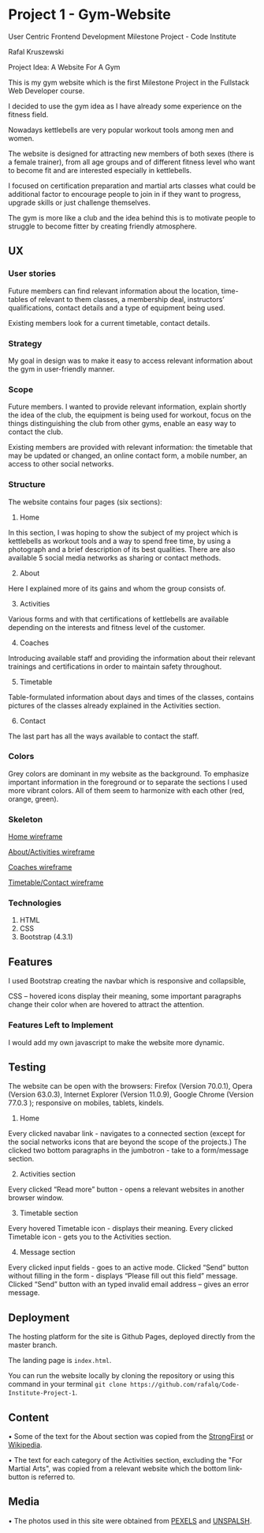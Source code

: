 # Project 1 - Gym-Website

User Centric Frontend Development Milestone Project - Code Institute

Rafal Kruszewski 

Project Idea:  A Website For A Gym

This is my gym website which is the first Milestone Project in the Fullstack Web Developer course.

I decided to use the gym idea as I have already some experience on the fitness field. 

Nowadays kettlebells are very popular workout tools among men and women.

The website is designed for attracting new members of both sexes (there is a female trainer), from all age groups and of different fitness level who want to become fit and are interested especially in kettlebells.

I focused on certification preparation and martial arts classes what could be additional factor to encourage people to join in if they want to progress, upgrade skills or just challenge themselves.

The gym is more like a club and the idea behind this is to motivate people to struggle to become fitter by creating friendly atmosphere.

## UX

### User stories

Future members can find relevant information about the location, time-tables of relevant to them classes, a membership deal, instructors’ qualifications, contact details and a type of equipment being used.

Existing members look for a current timetable, contact details.

### Strategy

My goal in design was to make it easy to access relevant information about the gym in user-friendly manner.

### Scope

Future members. I wanted to provide relevant information, explain shortly the idea of the club, the equipment is being used for workout, focus on the things distinguishing the club from other gyms, enable an easy way to contact the club.

Existing members are provided with relevant information: the timetable that may be updated or changed, an online contact form, a mobile number, an access to other social networks.

### Structure

The website contains four pages (six sections):

1.	Home

In this section, I was hoping to show the subject of my project which is kettlebells as workout tools and a way to spend free time, by using a photograph and a brief description of its best qualities. 
There are also available 5 social media networks as sharing or contact methods. 

2.	About

Here I explained more of its gains and whom the group consists of. 

3.	Activities

Various forms and with that certifications of kettlebells are available depending on the interests and fitness level of the customer.

4.	 Coaches

Introducing available staff and providing the information about their relevant trainings and certifications in order to maintain safety throughout. 

5.	Timetable

Table-formulated information about days and times of the classes, contains pictures of the classes already explained in the Activities section.

6.	Contact

The last part has all the ways available to contact the staff.

### Colors

Grey colors are dominant in my website as the background. To emphasize important information in the foreground or to separate the sections I used more vibrant colors. All of them seem to harmonize with each other (red, orange, green).

### Skeleton

[Home wireframe](https://github.com/rafalq/Code-Institute-Project-1/blob/master/wireframes/home.jpg)

[About/Activities wireframe](https://github.com/rafalq/Code-Institute-Project-1/blob/master/wireframes/about-activities.jpg)

[Coaches wireframe](https://github.com/rafalq/Code-Institute-Project-1/blob/master/wireframes/home.jpg)

[Timetable/Contact wireframe](https://github.com/rafalq/Code-Institute-Project-1/blob/master/wireframes/home.jpg)

### Technologies

1.	HTML
2.	CSS
3.	Bootstrap (4.3.1)


## Features

I used Bootstrap creating the navbar which is responsive and collapsible, 

CSS – hovered icons display their meaning, some important paragraphs change their color when are hovered to attract the attention.

### Features Left to Implement

I would add my own javascript to make the website more dynamic.


## Testing

The website can be open with the browsers:  Firefox (Version 70.0.1), Opera (Version 63.0.3), Internet Explorer (Version 11.0.9), Google Chrome (Version 77.0.3 ); responsive on mobiles, tablets, kindels.

1.	Home

Every clicked navabar link - navigates to a connected section (except for the social networks icons that are beyond the scope of the projects.)
The clicked two bottom paragraphs in the jumbotron - take to a form/message section.

2.	Activities section

Every clicked “Read more” button - opens a relevant websites in another browser window.

3.	Timetable section

Every hovered Timetable icon - displays their meaning.
Every clicked Timetable icon - gets you to the Activities section.

4.	Message section

Every clicked input fields - goes to an active mode.
Clicked “Send” button without filling in the form - displays “Please fill out this field” message.
Clicked “Send” button with an typed invalid email address – gives an error message.


## Deployment

The hosting platform for the site is Github Pages, deployed directly from the master branch.

The landing page is `index.html`.

You can run the website locally by cloning the repository or using this command in your terminal `git clone https://github.com/rafalq/Code-Institute-Project-1`.


## Content

•	Some of the text for the About section was copied from the [StrongFirst](https://www.strongfirst.com/about/) or [Wikipedia](https://en.wikipedia.org/wiki/Kettlebell).

•	The text for each category of the Activities section, excluding the "For Martial Arts", was copied from a relevant website which the bottom link-button is referred to.


## Media
•	The photos used in this site were obtained from [PEXELS](https://www.pexels.com/) and [UNSPALSH](https://unsplash.com/).
